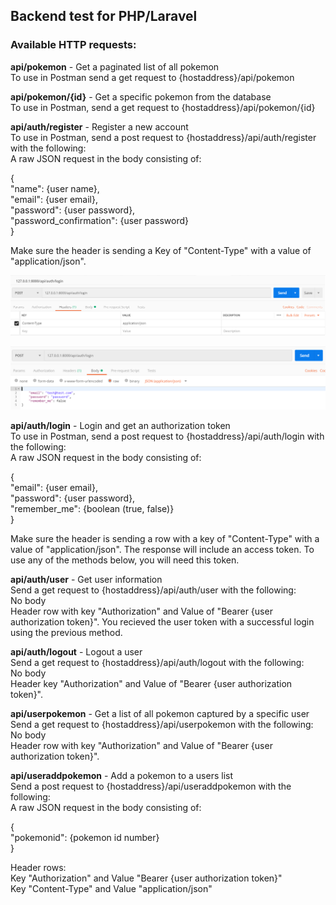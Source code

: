 ## Backend test for PHP/Laravel  

### Available HTTP requests:  
**api/pokemon** - Get a paginated list of all pokemon  
To use in Postman send a get request to {hostaddress}/api/pokemon  
  

**api/pokemon/{id}** - Get a specific pokemon from the database  
To use in Postman, send a get request to {hostaddress}/api/pokemon/{id}  
  
  
**api/auth/register** - Register a new account  
To use in Postman, send a post request to {hostaddress}/api/auth/register with the following:  
A raw JSON request in the body consisting of:  
  
{  
    "name": {user name},  
    "email": {user email},  
    "password": {user password},  
    "password_confirmation": {user password}  
}  
  
Make sure the header is sending a Key of "Content-Type" with a value of "application/json".  
  
  ![one](/1.PNG?raw=true)
  
  ![two](/2.PNG?raw=true)
  
**api/auth/login** - Login and get an authorization token  
To use in Postman, send a post request to {hostaddress}/api/auth/login with the following:  
A raw JSON request in the body consisting of:  
  
{  
    "email": {user email},  
    "password": {user password},  
    "remember_me": {boolean (true, false)}  
}  
  
Make sure the header is sending a row with a key of "Content-Type" with a value of "application/json". The response will include an access token. To use any of the methods below, you will need this token.  
  
  
**api/auth/user** - Get user information  
Send a get request to {hostaddress}/api/auth/user with the following:  
No body  
Header row with key "Authorization" and Value of "Bearer {user authorization token}". You recieved the user token with a successful login using the previous method.  
  
  
**api/auth/logout** - Logout a user  
Send a get request to {hostaddress}/api/auth/logout with the following:  
No body  
Header key "Authorization" and Value of "Bearer {user authorization token}".  
  
  
**api/userpokemon** - Get a list of all pokemon captured by a specific user  
Send a get request to {hostaddress}/api/userpokemon with the following:  
No body  
Header row with key "Authorization" and Value of "Bearer {user authorization token}".  
  
  
**api/useraddpokemon** - Add a pokemon to a users list  
Send a post request to {hostaddress}/api/useraddpokemon with the following:  
A raw JSON request in the body consisting of:  
  
{  
    "pokemonid": {pokemon id number}  
}  
  
Header rows:  
Key "Authorization" and Value "Bearer {user authorization token}"  
Key "Content-Type" and Value "application/json"  
